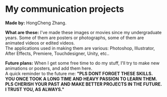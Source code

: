 # My communication projects

**Made by:** HongCheng Zhang. 

**What are these:** 
I've made these images or movies since my undergraduate years. Some of them are posters or photographs, some of them are animated videos or edited videos. <br>
The applications used in making them are various: Photoshop, Illustrator, After Effects, Premiere, Touchdesigner, Unity, etc.. 

**Future plans:**
When I get some free time to do my stuff, I'll try to make new animations or posters, and add them here. <br>
A quick reminder to the future me: **"PLS DONT FORGET THESE SKILLS. YOU ONCE TOOK A LONG TIME AND HEAVY PASSION TO LEARN THEM. PLS CHERISH YOUR PAST AND MAKE BETTER PROJECTS IN THE FUTURE. I TRUST YOU, AS ALWAYS."**


